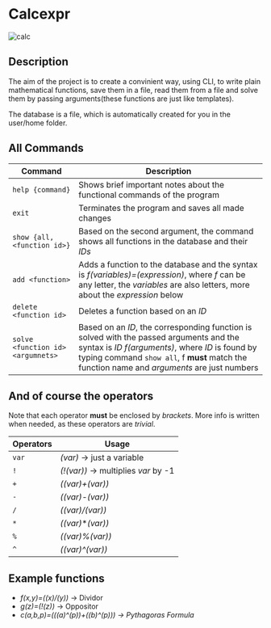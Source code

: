 # Calcexpr

![calc](https://github.com/user-attachments/assets/a6a5002b-9b36-451a-864f-b9205f883be4)

Description
-

The aim of the project is to create a convinient way, using CLI, to write plain mathematical functions, save them in a file, read them from a file and solve them by passing arguments(these functions are just like templates).

The database is a file, which is automatically created for you in the user/home folder.

All Commands
-

| Command | Description |
|---|---|
| `help {command}` | Shows brief important notes about the functional commands of the program |
| `exit` |  Terminates the program and saves all made changes |
| `show {all, <function id>}` | Based on the second argument, the command shows all functions in the database and their *IDs* |
| `add <function>` | Adds a function to the database and the syntax is *f(variables)=(expression)*, where *f* can be any letter, the *variables* are also letters, more about the *expression* below |
| `delete <function id>` | Deletes a function based on an *ID* |
| `solve <function id> <argumnets>`| Based on an *ID*, the corresponding function is solved with the passed arguments and the syntax is *ID f(arguments)*, where *ID* is found by typing command `show all`, f **must** match the function name and *arguments* are just numbers |

And of course the operators
-

Note that each operator **must** be enclosed by *brackets*.
More info is written when needed, as these operators are *trivial*.

| Operators | Usage |
|---|---|
| `var` | *(var)* -> just a variable |
| `!` | *(!(var))* -> multiplies *var* by -1 |
| `+` | *((var)+(var))* |
| `-` | *((var)-(var))* |
| `/` | *((var)/(var))* |
| `*` | *((var)***(var))* |
| `%` | *((var)%(var))* |
| `^` | *((var)^(var))* |

Example functions
-

-  *f(x,y)=((x)/(y))* -> Dividor
-  *g(z)=(!(z))* -> Oppositor
-  *c(a,b,p)=(((a)^(p))+((b)^(p))) -> Pythagoras Formula*
